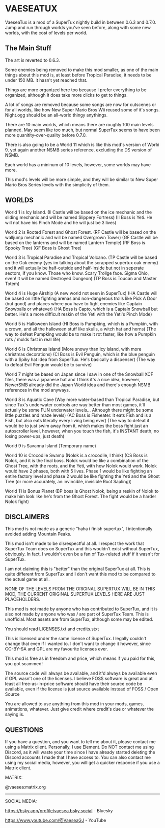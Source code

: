 # VAESEATUX

VaeseaTux is a mod of a SuperTux nightly build in between 0.6.3 and 0.7.0. Jump and run through worlds you've seen before, along with some new worlds, with the cost of levels per world.

## The Main Stuff

The art is reverted to 0.6.3.

Some enemies being removed to make this mod smaller, as one of the main things about this mod is, at least before Tropical Paradise, it needs to be under 150 MB. It hasn't yet reached that.

Things are more organized here too because I prefer everything to be organized, although it does take more clicks to get to things.

A lot of songs are removed because some songs are now for cutscenes or for all worlds, like how New Super Mario Bros Wii reused some of it's songs. Night.ogg should be an all-world thingy anythings.

There are 10 main worlds, which means there are roughly 100 main levels planned. May seem like too much, but normal SuperTux seems to have been more quanitity-over-quality before 0.7.0.

There is also going to be a World 11 which is like this mod's version of World 9, yet again another NSMB series reference, excluding the DS version of NSMB.

Each world has a mininum of 10 levels, however, some worlds may have more.

This mod's levels will be more simple, and they will be similar to New Super Mario Bros Series levels with the simplicity of them.

## WORLDS

World 1 is Icy Island. (II Castle will be based on the ice mechanic and the sliding mechanic and will be named Slippery Fortress) (II Boss is Yeti. He will not have his Pinch Mode and he will just be 3 lives)

World 2 is Rooted Forest and Ghost Forest. (RF Castle will be based on the walljump mechanic and will be named Overgrown Tower) (GF Castle will be based on the lanterns and will be named Lantern Temple) (RF Boss is Spooky Tree) (GF Boss is Ghost Tree)

World 3 is Tropical Paradise and Tropical Volcano. (TP Castle will be based on the Oak enemy {yes im talking about the scrapped supertux oak enemy} and it will actually be half-outside and half-inside but not in seperate sectors, if you know. Those who know. Scary Trollge face. Sigma Ohio, even! It will be named Destroyed Dungeon) (TP Boss is Toucan and Master Totem)

World 4 is Huge Airship (A new world not seen in SuperTux) (HA Castle will be based on little fighting arenas and non-dangerous trolls like Pick A Door (but good) and places where you have to fight enemies like Captain Snowballs or whatever) (HA Boss is Capto, which is a Captain Snowball but better. He's a more difficult reskin of the Yeti with the Yeti's Pinch Mode)

World 5 is Halloween Island (HI Boss is Pumpking, which is a Pumpkin, with a crown, and all the halloween stuff like skulls, a witch hat and horns) (The way to defeat Pumpking would be to make it rot faster, like how a Pumpkin rots / molds fast in real life)

World 6 is Christmas Island (More snowy than Icy Island, with more christmas decorations) (CI Boss is Evil Penguin, which is the blue penguin with a Spiky hat idea from SuperTux. He's basically a dispenser) (The way to defeat Evil Penguin would be to survive)

World 7 might be based on Japan since I saw in one of the Snowball XCF files, there was a japanese hat and I think it's a nice idea, however, NewerSMB already did the Japan World idea and there's enough NSMB references in the mod anyways.

World 8 is Aquatic Cave (Way more water-based than Tropical Paradise, but since Tux's underwater controls are way better than most games, it'll actually be some FUN underwater levels... Although there might be some little puzzles and maze levels) (AC Boss is Fisheater. It eats Fish and is a Fish, but also eats literally every living being ever) (The way to defeat it would be to just swim away from it, which makes the boss fight just an autoscroller level, however, when you touch the fish, it's INSTANT death, no losing power-ups, just death)

World 9 is Savanna Island (Temporary name)

World 10 is Crocodile Swamp (Nolok is a crocodile, I think) (CS Boss is Nolok, and it is the final boss. Nolok would be like a combination of the Ghost Tree, with the roots, and the Yeti, with how Nolok would work. Nolok would have 2 phases, both with 5 lives. Phase 1 would be like fighting an entire factory level and phase 2 would be like fighting the Yeti and the Ghost Tree (or more accurately, an invincible, invisible Root Sapling))

World 11 is Bonus Planet (BP boss is Ghost Nolok, being a reskin of Nolok to make him look like he's from the Ghost Forest. The fight would be a harder Nolok fight)

## DISCLAIMERS

This mod is not made as a generic "haha i finish supertux", I intentionally avoided adding Mountain Peaks.

This mod isn't made to be disrespectful at all. I respect the work that SuperTux Team does on SuperTux and this wouldn't exist without SuperTux, obviously. In fact, I wouldn't even be a fan of Tux-related stuff if it wasn't for SuperTux.

I am not claiming this is "better" than the original SuperTux at all. This is quite different from SuperTux and I don't want this mod to be compared to the actual game at all.

NONE OF THE LEVELS FROM THE ORIGINAL SUPERTUX WILL BE IN THIS MOD, THE CURRENT ORIGINAL SUPERTUX LEVELS HERE ARE JUST PLACEHOLDERS.

This mod is not made by anyone who has contributed to SuperTux, and it is also not made by anyone who was / are part of SuperTux Team. This is unofficial. Most assets are from SuperTux, although some may be edited.

You should read LICENSES.txt and credits.stxt

This is licensed under the same license of SuperTux. I legally couldn't change that even if I wanted to. I don't want to change it however, since CC-BY-SA and GPL are my favourite licenses ever.

This mod is free as in freedom and price, which means if you paid for this, you got scammed!

The source code will always be available, and it'd always be available even if GPL wasn't one of the licenses. I believe FOSS software is great and at least all free-as-in-price software should have their source code be available, even if the license is just source available instead of FOSS / Open Source

You are allowed to use anything from this mod in your mods, games, animations, whatever. Just give credit where credit's due or whatever the saying is.

## QUESTIONS

If you have a question, and you want to tell me about it, please contact me using a Matrix client. Personally, I use Element. Do NOT contact me using Discord, as it will waste your time since I have already started deleting the Discord accounts I made that I have access to. You can also contact me using my social media, however, you will get a quicker response if you use a Matrix client.

MATRIX:

@vaesea:matrix.org

--------------------------------------------
SOCIAL MEDIA:

https://bsky.app/profile/vaesea.bsky.social - Bluesky

https://www.youtube.com/@VaeseaGJ - YouTube




